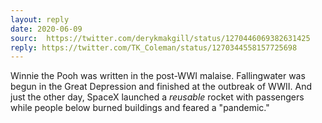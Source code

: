```yaml
---
layout: reply
date: 2020-06-09
sourc:  https://twitter.com/derykmakgill/status/1270446069382631425
reply: https://twitter.com/TK_Coleman/status/1270344558157725698
---
```


Winnie the Pooh was written in the post-WWI malaise. Fallingwater was begun in the Great Depression and finished at the outbreak of WWII. And just the other day, SpaceX launched a *reusable* rocket with passengers while people below burned buildings and feared a "pandemic."
